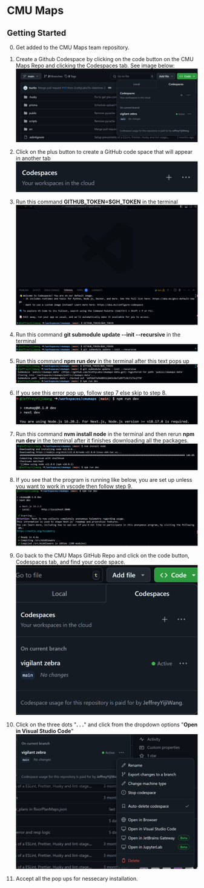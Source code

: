 # CMU Maps

## Getting Started

0. Get added to the CMU Maps team repository.
1. Create a Github Codespace by clicking on the code button on the CMU Maps Repo and clicking the Codespaces tab. See image below:
![alt text](image.png)

2. Click on the plus button to create a GitHub code space that will appear in another tab
![alt text](image-2.png) 

3. Run this command **GITHUB_TOKEN=$GH_TOKEN** in the terminal
![alt text](image-3.png)

4. Run this command **git submodule update --init --recursive** in the terminal
![alt text](image-4.png)

5. Run this command **npm run dev** in the terminal after this text pops up
![alt text](image-6.png)

6. If you see this error pop up, follow step 7 else skip to step 8.
![alt text](image-8.png)

7. Run this command **nvm install node** in the terminal and then rerun **npm run dev** in the terminal after it finishes downloading all the packages.
![alt text](image-12.png)


8. If you see that the program is running like below, you are set up unless you want to work in vscode then follow step 9.
![alt text](image-7.png)

9. Go back to the CMU Maps GitHub Repo and click on the code button, Codespaces tab, and find your code space.
![alt text](image-10.png)

10. Click on the three dots "**. . .**" and click from the dropdown options "**Open in Visual Studio Code**"
![alt text](image-11.png)

11. Accept all the pop ups for nessecary installation. 